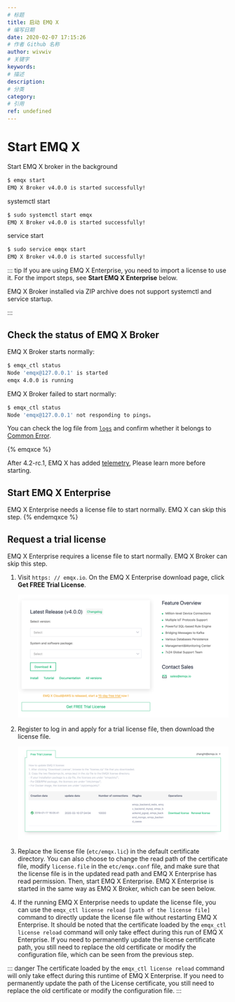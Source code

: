 ```yaml
---
# 标题
title: 启动 EMQ X
# 编写日期
date: 2020-02-07 17:15:26
# 作者 Github 名称
author: wivwiv
# 关键字
keywords:
# 描述
description:
# 分类
category: 
# 引用
ref: undefined
---
```


# Start EMQ X

Start EMQ X broker in the background

```bash
$ emqx start
EMQ X Broker v4.0.0 is started successfully!
```

systemctl start

```bash
$ sudo systemctl start emqx
EMQ X Broker v4.0.0 is started successfully!
```

service start

```bash
$ sudo service emqx start
EMQ X Broker v4.0.0 is started successfully!
```

::: tip
If you are using EMQ X Enterprise, you need to import a license to use it. For the import steps, see **Start EMQ X Enterprise** below.

EMQ X Broker installed via ZIP archive does not support systemctl and service startup.

:::


## Check the status of EMQ X Broker

EMQ X Broker starts normally:

```bash
$ emqx_ctl status
Node 'emqx@127.0.0.1' is started
emqx 4.0.0 is running
```

EMQ X Broker failed to start normally:

```bash
$ emqx_ctl status
Node 'emqx@127.0.0.1' not responding to pings。
```

You can check the log file from [`logs`](getting-started/directory.md) and confirm whether it belongs to [Common Error](faq/error.md#).

{% emqxce %}

After 4.2-rc.1, EMQ X has added [telemetry](./advanced/telemetry.md), Please learn more before starting.

## Start EMQ X Enterprise
EMQ X Enterprise needs a license file to start normally. EMQ X can skip this step.
{% endemqxce %}


## Request a trial license

EMQ X Enterprise requires a license file to start normally. EMQ X Broker can skip this step.

1. Visit `https: // emqx.io`. On the EMQ X Enterprise download page, click **Get FREE Trial License**.

    ![](./static/WX20200210-153301@2x.png)

2. Register to log in and apply for a trial license file, then download the license file.

    ![](./static/WX20200210-153822@2x.png)

3. Replace the license file (`etc/emqx.lic`) in the default certificate directory. You can also choose to change the read path of the certificate file, modify `license.file` in the `etc/emqx.conf` file, and make sure that the license file is in the updated read path and EMQ X Enterprise has read permission. Then, start EMQ X Enterprise. EMQ X Enterprise is started in the same way as EMQ X Broker, which can be seen below.

2. If the running EMQ X Enterprise needs to update the license file, you can use the `emqx_ctl license reload [path of the license file]` command to directly update the license file without restarting EMQ X Enterprise. It should be noted that the certificate loaded by the `emqx_ctl license reload` command will only take effect during this run of EMQ X Enterprise. If you need to permanently update the license certificate path, you still need to replace the old certificate or modify the configuration file, which can be seen from the previous step.


::: danger
The certificate loaded by the `emqx_ctl license reload` command will only take effect during this runtime of EMQ X Enterprise. If you need to permanently update the path of the License certificate, you still need to replace the old certificate or modify the configuration file.
:::
